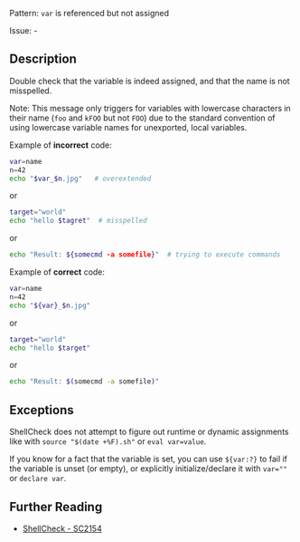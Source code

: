 Pattern: `var` is referenced but not assigned

Issue: -

## Description

Double check that the variable is indeed assigned, and that the name is not misspelled.

Note: This message only triggers for variables with lowercase characters in their name (`foo` and `kFOO` but not `FOO`) due to the standard convention of using lowercase variable names for unexported, local variables.

Example of **incorrect** code:

```sh
var=name
n=42
echo "$var_$n.jpg"   # overextended
```

or

```sh
target="world"
echo "hello $tagret"  # misspelled
```

or

```sh
echo "Result: ${somecmd -a somefile}"  # trying to execute commands
```

Example of **correct** code:

```sh
var=name
n=42
echo "${var}_$n.jpg"
```

or

```sh
target="world"
echo "hello $target"
```

or

```sh
echo "Result: $(somecmd -a somefile)"
```

## Exceptions

ShellCheck does not attempt to figure out runtime or dynamic assignments like with `source "$(date +%F).sh"` or `eval var=value`.

If you know for a fact that the variable is set, you can use `${var:?}` to fail if the variable is unset (or empty), or explicitly initialize/declare it with `var=""` or `declare var`.

## Further Reading

* [ShellCheck - SC2154](https://github.com/koalaman/shellcheck/wiki/SC2154)
